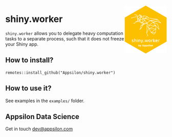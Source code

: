 <a href='https://github.com/Appsilon/shiny.worker'><img src='man/figures/hex.png' align="right" height="150" /></a>

# shiny.worker

`shiny.worker` allows you to delegate heavy computation tasks to a separate process,
such that it does not freeze your Shiny app.

## How to install?

```
remotes::install_github("Appsilon/shiny.worker")
```

## How to use it?

See examples in the `examples/` folder.


## Appsilon Data Science

Get in touch [dev@appsilon.com](dev@appsilon.com)

